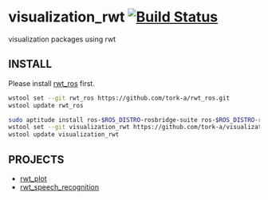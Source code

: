 visualization_rwt [![Build Status](https://api.travis-ci.org/tork-a/visualization_rwt.png)](https://travis-ci.org/tork-a/visualization_rwt)
=================

visualization packages using rwt

INSTALL
-------
Please install [rwt_ros](https://github.com/tork-a/rwt_ros) first.
```sh
wstool set --git rwt_ros https://github.com/tork-a/rwt_ros.git
wstool update rwt_ros
```


```sh
sudo aptitude install ros-$ROS_DISTRO-rosbridge-suite ros-$ROS_DISTRO-roswww
wstool set --git visualization_rwt https://github.com/tork-a/visualization_rwt.git
wstool update visualization_rwt
```

PROJECTS
--------

* [rwt_plot](https://github.com/tork-a/visualization_rwt/blob/master/rwt_plot/README.md)
* [rwt_speech_recognition](https://github.com/tork-a/visualization_rwt/blob/master/rwt_speech_recognition/README.md)
